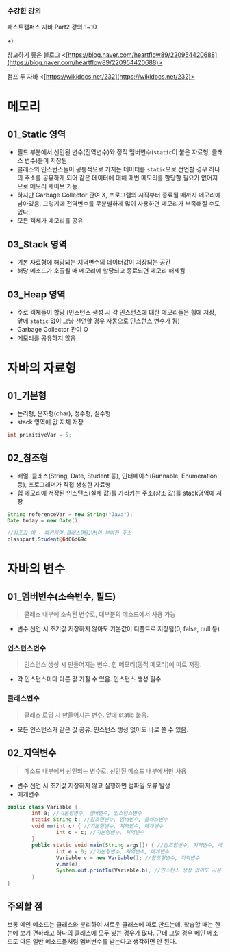 ### 수강한 강의

패스트캠퍼스 자바 Part2 강의 1~10

+)

참고하기 좋은 블로그 <[https://blog.naver.com/heartflow89/220954420688](https://blog.naver.com/heartflow89/220954420688)>

점프 투 자바 <[https://wikidocs.net/232](https://wikidocs.net/232)>

# 메모리

## 01_Static 영역

- 필드 부분에서 선언된 변수(전역변수)와 정적 멤버변수(`static`이 붙은 자료형, 클래스 변수)들이 저장됨
- 클래스의 인스턴스들이 공통적으로 가지는 데이터를 `static`으로 선언할 경우 하나의 주소를 공유하게 되어 같은 데이터에 대해 매번 메모리를 할당할 필요가 없어지므로 메모리 세이브 가능.
- 하지만 Garbage Collector 관여 X, 프로그램의 시작부터 종료될 때까지 메모리에 남아있음. 그렇기에 전역변수를 무분별하게 많이 사용하면 메모리가 부족해질 수도 있다.
- 모든 객체가 메모리를 공유

## 03_Stack 영역

- 기본 자료형에 해당되는 지역변수의 데이터값이 저장되는 공간
- 해당 메소드가 호출될 때 메모리에 할당되고 종료되면 메모리 해제됨

## 03_Heap 영역

- 주로 객체들이 할당 (인스턴스 생성 시 각 인스턴스에 대한 메모리들은 힙에 저장, 앞에 `static` 없이 그냥 선언할 경우 자동으로 인스턴스 변수가 됨)
- Garbage Collector 관여 O
- 메모리를 공유하지 않음

# 자바의 자료형

## 01_기본형

- 논리형, 문자형(char), 정수형, 실수형
- stack 영역에 값 자체 저장

```java
int primitiveVar = 5;
```

## 02_참조형

- 배열, 클래스(String, Date, Student 등), 인터페이스(Runnable, Enumeration 등), 프로그래머가 직접 생성한 자료형
- 힙 메모리에 저장된 인스턴스(실제 값)를 가리키는 주소(참조 값)를 stack영역에 저장

```java
String referenceVar = new String("Java");
Date today = new Date();

//참조값 예 - 패키지명.클래스명@JVM이 부여한 주소
classpart.Student@6d06d69c
```

# 자바의 변수

## 01_멤버변수(소속변수, 필드)

> 클래스 내부에 소속된 변수로, 대부분의 메소드에서 사용 가능

- 변수 선언 시 초기값 저장하지 않아도 기본값이 디폴트로 저장됨(0, false, null 등)

### 인스턴스변수

> 인스턴스 생성 시 만들어지는 변수. 힙 메모리(동적 메모리)에 따로 저장.

- 각 인스턴스마다 다른 값 가질 수 있음. 인스턴스 생성 필수.

### 클래스변수

> 클래스 로딩 시 만들어지는 변수. 앞에 static 붙음.

- 모든 인스턴스가 같은 값 공유. 인스턴스 생성 없이도 바로 쓸 수 있음.

## 02_지역변수

> 메소드 내부에서 선언되는 변수로, 선언된 메소드 내부에서만 사용

- 변수 선언 시 초기값 저장하지 않고 실행하면 컴파일 오류 발생
- 매개변수

```java
public class Variable {
		int a; //기본형변수, 멤버변수, 인스턴스변수
		static String b; //참조형변수, 멤버변수, 클래스변수
		void mm(int c) { //기본형변수, 지역변수, 매개변수
				int d = c; //기본형변수, 지역변수
		}
		public static void main(String args[]) { //참조형변수, 지역변수, 매개변수
				int e = 0; //기본형변수, 지역변수, 매개변수
				Variable v = new Variable(); //참조형변수, 지역변수
				v.mm(e);
				System.out.printIn(Variable.b); //인스턴스 생성 없이도 사용 가능
		}
}
```

## 주의할 점

보통 메인 메소드는 클래스와 분리하여 새로운 클래스에 따로 만드는데, 학습할 때는 한눈에 보기 편하라고 하나의 클래스에 모두 넣는 경우가 많다. 근데 그럴 경우 메인 메소드도 다른 일반 메소드들처럼 멤버변수를 받는다고 생각하면 안 된다.
